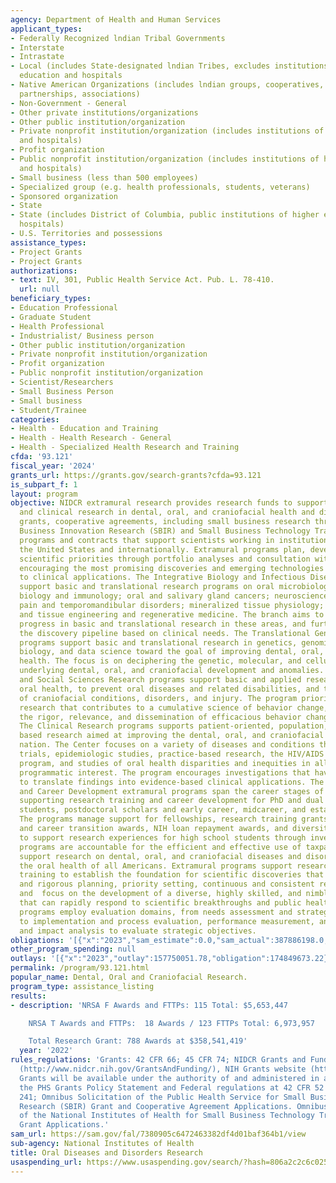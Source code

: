 ```yaml
---
agency: Department of Health and Human Services
applicant_types:
- Federally Recognized lndian Tribal Governments
- Interstate
- Intrastate
- Local (includes State-designated lndian Tribes, excludes institutions of higher
  education and hospitals
- Native American Organizations (includes lndian groups, cooperatives, corporations,
  partnerships, associations)
- Non-Government - General
- Other private institutions/organizations
- Other public institution/organization
- Private nonprofit institution/organization (includes institutions of higher education
  and hospitals)
- Profit organization
- Public nonprofit institution/organization (includes institutions of higher education
  and hospitals)
- Small business (less than 500 employees)
- Specialized group (e.g. health professionals, students, veterans)
- Sponsored organization
- State
- State (includes District of Columbia, public institutions of higher education and
  hospitals)
- U.S. Territories and possessions
assistance_types:
- Project Grants
- Project Grants
authorizations:
- text: IV, 301, Public Health Service Act. Pub. L. 78-410.
  url: null
beneficiary_types:
- Education Professional
- Graduate Student
- Health Professional
- Industrialist/ Business person
- Other public institution/organization
- Private nonprofit institution/organization
- Profit organization
- Public nonprofit institution/organization
- Scientist/Researchers
- Small Business Person
- Small business
- Student/Trainee
categories:
- Health - Education and Training
- Health - Health Research - General
- Health - Specialized Health Research and Training
cfda: '93.121'
fiscal_year: '2024'
grants_url: https://grants.gov/search-grants?cfda=93.121
is_subpart_f: 1
layout: program
objective: NIDCR extramural research provides research funds to support basic, translational,
  and clinical research in dental, oral, and craniofacial health and disease through
  grants, cooperative agreements, including small business research through the Small
  Business Innovation Research (SBIR) and Small Business Technology Transfer (STTR)
  programs and contracts that support scientists working in institutions throughout
  the United States and internationally. Extramural programs plan, develop, and manage
  scientific priorities through portfolio analyses and consultation with stakeholders,
  encouraging the most promising discoveries and emerging technologies for rapid translation
  to clinical applications. The Integrative Biology and Infectious Diseases programs
  support basic and translational research programs on oral microbiology; salivary
  biology and immunology; oral and salivary gland cancers; neuroscience of orofacial
  pain and temporomandibular disorders; mineralized tissue physiology; dental biomaterials;
  and tissue engineering and regenerative medicine. The branch aims to accelerate
  progress in basic and translational research in these areas, and further stimulate
  the discovery pipeline based on clinical needs. The Translational Genomics Research
  programs support basic and translational research in genetics, genomics, developmental
  biology, and data science toward the goal of improving dental, oral, and craniofacial
  health. The focus is on deciphering the genetic, molecular, and cellular mechanisms
  underlying dental, oral, and craniofacial development and anomalies. The Behavioral
  and Social Sciences Research programs support basic and applied research to promote
  oral health, to prevent oral diseases and related disabilities, and to improve management
  of craniofacial conditions, disorders, and injury. The program prioritizes mechanistic
  research that contributes to a cumulative science of behavior change, to maximize
  the rigor, relevance, and dissemination of efficacious behavior change interventions.
  The Clinical Research programs supports patient-oriented, population, and community
  based research aimed at improving the dental, oral, and craniofacial health of the
  nation. The Center focuses on a variety of diseases and conditions through clinical
  trials, epidemiologic studies, practice-based research, the HIV/AIDS and oral health
  program, and studies of oral health disparities and inequities in all areas of NIDCR
  programmatic interest. The program encourages investigations that have the potential
  to translate findings into evidence-based clinical applications. The Research Training
  and Career Development extramural programs span the career stages of scientists,
  supporting research training and career development for PhD and dual degree DDS/DMD-PhD
  students, postdoctoral scholars and early career, midcareer, and established investigators.
  The programs manage support for fellowships, research training grants, career development
  and career transition awards, NIH loan repayment awards, and diversity supplements
  to support research experiences for high school students through investigators.  Extramural
  programs are accountable for the efficient and effective use of taxpayer funds to
  support research on dental, oral, and craniofacial diseases and disorders and improving
  the oral health of all Americans. Extramural programs support research and research
  training to establish the foundation for scientific discoveries that include transparent
  and rigorous planning, priority setting, continuous and consistent reviews of progress,
  and  focus on the development of a diverse, highly skilled, and nimble workforce
  that can rapidly respond to scientific breakthroughs and public health challenges.  Extramural
  programs employ evaluation domains, from needs assessment and strategic planning
  to implementation and process evaluation, performance measurement, and outcomes
  and impact analysis to evaluate strategic objectives.
obligations: '[{"x":"2023","sam_estimate":0.0,"sam_actual":387886198.0,"usa_spending_actual":380261861.02},{"x":"2024","sam_estimate":0.0,"sam_actual":382277641.0,"usa_spending_actual":379351370.02},{"x":"2025","sam_estimate":0.0,"sam_actual":384133999.0,"usa_spending_actual":11087075.53}]'
other_program_spending: null
outlays: '[{"x":"2023","outlay":157750051.78,"obligation":174849673.22},{"x":"2024","outlay":20266843.49,"obligation":99050134.38},{"x":"2025","outlay":0.0,"obligation":533785.0}]'
permalink: /program/93.121.html
popular_name: Dental, Oral and Craniofacial Research.
program_type: assistance_listing
results:
- description: 'NRSA F Awards and FTTPs: 115 Total: $5,653,447

    NRSA T Awards and FTTPs:  18 Awards / 123 FTTPs Total: 6,973,957

    Total Research Grant: 788 Awards at $358,541,419'
  year: '2022'
rules_regulations: 'Grants: 42 CFR 66; 45 CFR 74; NIDCR Grants and Funding website
  (http://www.nidcr.nih.gov/GrantsAndFunding/), NIH Grants website (http://grants.nih.gov/grants/oer.htm).
  Grants will be available under the authority of and administered in accordance with
  the PHS Grants Policy Statement and Federal regulations at 42 CFR 52 and 42 USC
  241; Omnibus Solicitation of the Public Health Service for Small Business Innovation
  Research (SBIR) Grant and Cooperative Agreement Applications. Omnibus Solicitation
  of the National Institutes of Health for Small Business Technology Transfer (STTR)
  Grant Applications.'
sam_url: https://sam.gov/fal/7380905c6472463382df4d01baf364b1/view
sub-agency: National Institutes of Health
title: Oral Diseases and Disorders Research
usaspending_url: https://www.usaspending.gov/search/?hash=806a2c2c6c02553aeb67c2e12647e95c
---
```

